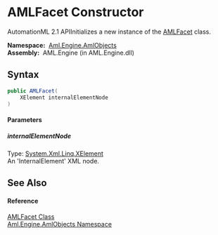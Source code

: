 AMLFacet Constructor
====================
AutomationML 2.1 APIInitializes a new instance of the [AMLFacet][1] class.

  **Namespace:**  [Aml.Engine.AmlObjects][2]  
  **Assembly:**  AML.Engine (in AML.Engine.dll)

Syntax
------

```csharp
public AMLFacet(
	XElement internalElementNode
)
```

#### Parameters

##### *internalElementNode*
Type: [System.Xml.Linq.XElement][3]  
An 'InternalElement' XML node.


See Also
--------

#### Reference
[AMLFacet Class][1]  
[Aml.Engine.AmlObjects Namespace][2]  

[1]: README.md
[2]: ../README.md
[3]: https://docs.microsoft.com/dotnet/api/system.xml.linq.xelement
[4]: https://www.automationml.org
[5]: ../../icons/logoShade.png